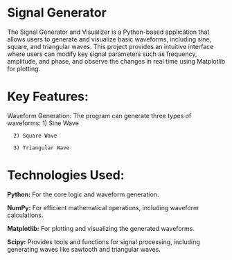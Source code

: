 # Signal Generator
   The Signal Generator and Visualizer is a Python-based application that allows users to generate and visualize basic waveforms, including sine, square, and triangular waves. This project provides an intuitive interface where users can modify key signal parameters such as frequency, amplitude, and phase, and observe the changes in real time using Matplotlib for plotting.

# Key Features:
   Waveform Generation: The program can generate three types of waveforms:
      1) Sine Wave
   
      2) Square Wave
   
      3) Triangular Wave
    
# Technologies Used:
  **Python:** For the core logic and waveform generation.
  
  **NumPy:** For efficient mathematical operations, including waveform calculations.
  
  **Matplotlib:** For plotting and visualizing the generated waveforms.
  
  **Scipy:** Provides tools and functions for signal processing, including generating waves like sawtooth and triangular waves.

  




